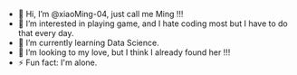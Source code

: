 - 👋 Hi, I’m @xiaoMing-04, just call me Ming !!!
- 👀 I’m interested in playing game, and I hate coding most but I have to do that every day.
- 🌱 I’m currently learning Data Science.
- 💞️ I’m looking to my love, but I think I already found her !!! 
- ⚡ Fun fact: I'm alone.

<!---
xiaoMing-04/xiaoMing-04 is a ✨ special ✨ repository because its `README.md` (this file) appears on your GitHub profile.
You can click the Preview link to take a look at your changes.
--->
